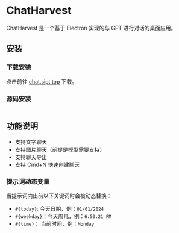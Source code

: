 # ChatHarvest

ChatHarvest 是一个基于 Electron 实现的与 GPT 进行对话的桌面应用。

## 安装

### 下载安装

点击前往 [chat.sipt.top](https://chat.sipt.top) 下载。

### 源码安装

```

```

## 功能说明

- 支持文字聊天
- 支持图片聊天（前提是模型需要支持）
- 支持聊天导出
- 支持 Cmd+N 快速创建聊天

### 提示词动态变量

当提示词内出前以下关键词时会被动态替换：

- `#{today}`: 今天日期，例：`01/01/2024`
- `#{weekday}`：今天周几，例：`6:50:21 PM`
- `#{time}`： 当前时间，例：`Monday`
